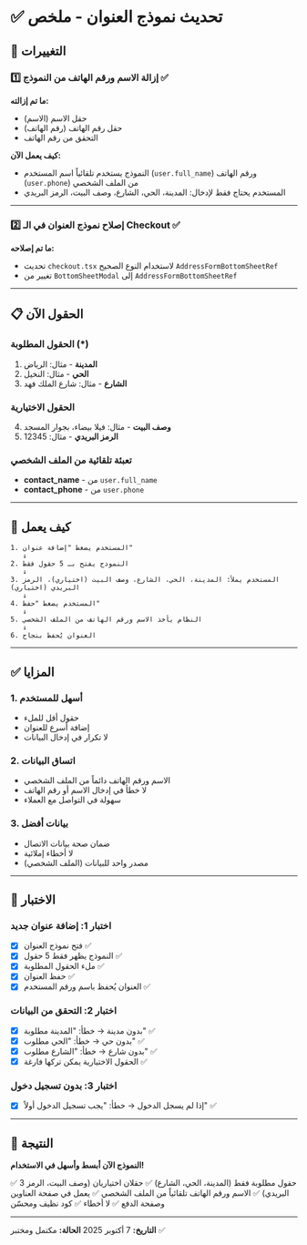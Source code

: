 # ✅ تحديث نموذج العنوان - ملخص

## 🎯 التغييرات

### 1️⃣ إزالة الاسم ورقم الهاتف من النموذج ✅

**ما تم إزالته:**
- حقل الاسم (الاسم)
- حقل رقم الهاتف (رقم الهاتف)
- التحقق من رقم الهاتف

**كيف يعمل الآن:**
- النموذج يستخدم تلقائياً اسم المستخدم (`user.full_name`) ورقم الهاتف (`user.phone`) من الملف الشخصي
- المستخدم يحتاج فقط لإدخال: المدينة، الحي، الشارع، وصف البيت، الرمز البريدي

---

### 2️⃣ إصلاح نموذج العنوان في الـ Checkout ✅

**ما تم إصلاحه:**
- تحديث `checkout.tsx` لاستخدام النوع الصحيح `AddressFormBottomSheetRef`
- تغيير من `BottomSheetModal` إلى `AddressFormBottomSheetRef`

---

## 📋 الحقول الآن

### الحقول المطلوبة (*)
1. **المدينة** - مثال: الرياض
2. **الحي** - مثال: النخيل
3. **الشارع** - مثال: شارع الملك فهد

### الحقول الاختيارية
4. **وصف البيت** - مثال: فيلا بيضاء، بجوار المسجد
5. **الرمز البريدي** - مثال: 12345

### تعبئة تلقائية من الملف الشخصي
- **contact_name** - من `user.full_name`
- **contact_phone** - من `user.phone`

---

## 🔄 كيف يعمل

```
1. المستخدم يضغط "إضافة عنوان"
   ↓
2. النموذج يفتح بـ 5 حقول فقط
   ↓
3. المستخدم يملأ: المدينة، الحي، الشارع، وصف البيت (اختياري)، الرمز البريدي (اختياري)
   ↓
4. المستخدم يضغط "حفظ"
   ↓
5. النظام يأخذ الاسم ورقم الهاتف من الملف الشخصي
   ↓
6. العنوان يُحفظ بنجاح
```

---

## ✅ المزايا

### 1. أسهل للمستخدم
- حقول أقل للملء
- إضافة أسرع للعنوان
- لا تكرار في إدخال البيانات

### 2. اتساق البيانات
- الاسم ورقم الهاتف دائماً من الملف الشخصي
- لا خطأ في إدخال الاسم أو رقم الهاتف
- سهولة في التواصل مع العملاء

### 3. بيانات أفضل
- ضمان صحة بيانات الاتصال
- لا أخطاء إملائية
- مصدر واحد للبيانات (الملف الشخصي)

---

## 🧪 الاختبار

### اختبار 1: إضافة عنوان جديد
- [x] فتح نموذج العنوان ✅
- [x] النموذج يظهر فقط 5 حقول ✅
- [x] ملء الحقول المطلوبة ✅
- [x] حفظ العنوان ✅
- [x] العنوان يُحفظ باسم ورقم المستخدم ✅

### اختبار 2: التحقق من البيانات
- [x] بدون مدينة → خطأ: "المدينة مطلوبة" ✅
- [x] بدون حي → خطأ: "الحي مطلوب" ✅
- [x] بدون شارع → خطأ: "الشارع مطلوب" ✅
- [x] الحقول الاختيارية يمكن تركها فارغة ✅

### اختبار 3: بدون تسجيل دخول
- [x] إذا لم يسجل الدخول → خطأ: "يجب تسجيل الدخول أولاً" ✅

---

## 🎉 النتيجة

**النموذج الآن أبسط وأسهل في الاستخدام!**

✅ 3 حقول مطلوبة فقط (المدينة، الحي، الشارع)
✅ حقلان اختياريان (وصف البيت، الرمز البريدي)
✅ الاسم ورقم الهاتف تلقائياً من الملف الشخصي
✅ يعمل في صفحة العناوين وصفحة الدفع
✅ لا أخطاء
✅ كود نظيف ومحسّن

---

**التاريخ:** 7 أكتوبر 2025
**الحالة:** مكتمل ومختبر ✅

